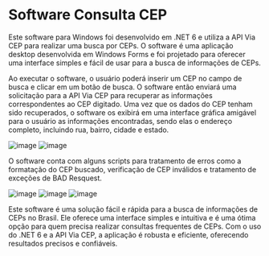 # Software Consulta CEP
Este software para Windows foi desenvolvido em .NET 6 e utiliza a API Via CEP para realizar uma busca por CEPs. O software é uma aplicação desktop desenvolvida em Windows Forms e foi projetado para oferecer uma interface simples e fácil de usar para a busca de informações de CEPs.

Ao executar o software, o usuário poderá inserir um CEP no campo de busca e clicar em um botão de busca. O software então enviará uma solicitação para a API Via CEP para recuperar as informações correspondentes ao CEP digitado. Uma vez que os dados do CEP tenham sido recuperados, o software os exibirá em uma interface gráfica amigável para o usuário as informações encontradas, sendo elas o endereço completo, incluindo rua, bairro, cidade e estado.

![image](https://user-images.githubusercontent.com/105169602/227812105-f96e5c23-b49a-4882-8337-cc5655415413.png)
![image](https://user-images.githubusercontent.com/105169602/227810809-8977a15c-1b64-4266-965b-c7b0468200ec.png)

O software conta com alguns scripts para tratamento de erros como a formatação do CEP buscado, verificação de CEP inválidos e tratamento de exceções de BAD Resquest.

![image](https://user-images.githubusercontent.com/105169602/227811568-4bfd9817-496f-4f50-a4f9-63406a7efa1c.png)
![image](https://user-images.githubusercontent.com/105169602/227811351-ae8d980d-32b7-42ab-aa86-81c0186cab8e.png)
![image](https://user-images.githubusercontent.com/105169602/227811917-666a2ec9-3316-494b-a8ec-2eba4f42ae51.png)


Este software é uma solução fácil e rápida para a busca de informações de CEPs no Brasil. Ele oferece uma interface simples e intuitiva e é uma ótima opção para quem precisa realizar consultas frequentes de CEPs. Com o uso do .NET 6 e a API Via CEP, a aplicação é robusta e eficiente, oferecendo resultados precisos e confiáveis.





